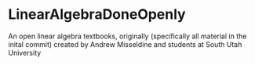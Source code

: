 # LinearAlgebraDoneOpenly
An open linear algebra textbooks, originally (specifically all material in the inital commit) created by Andrew Misseldine and students at South Utah University
